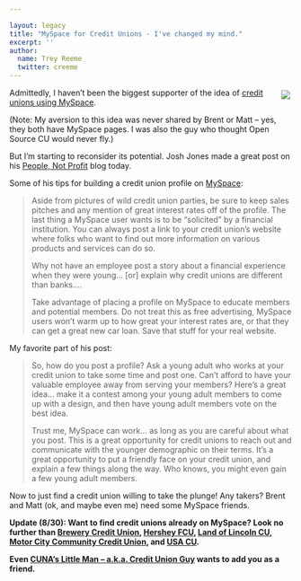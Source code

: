 ```yaml
---

layout: legacy
title: "MySpace for Credit Unions - I've changed my mind."
excerpt: ''
author:
  name: Trey Reeme
  twitter: creeme
---
```


<p><a href="http://www.myspace.com/itsjustbrent"><img src="/images/legacy/brent.jpg" style="float:right; margin: 4px;"></a>Admittedly, I haven&#8217;t been the biggest supporter of the idea of <a href="http://opensourcecu.com/articles/2006/08/11/brilliance-from-bankwatch-and-gonzobanker#comments">credit unions using MySpace</a>.</p>


<p>(Note: My aversion to this idea was never shared by Brent or Matt &#8211; yes, they both have MySpace pages.  I was also the guy who thought Open Source CU would never fly.)</p>


<p>But I&#8217;m starting to reconsider its potential.  Josh Jones made a great post on his <a href="http://peoplenotprofit.blogspot.com/2006/08/myspace-profile-for-your-credit-union.html">People, Not Profit</a> blog today.</p>


<p>Some of his tips for building a credit union profile on <a href="http://www.myspace.com">MySpace</a>:</p>


<blockquote><p>Aside from pictures of wild credit union parties, be sure to keep sales pitches and any mention of great interest rates off of the profile. The last thing a MySpace user wants is to be &#8220;solicited&#8221; by a financial institution. You can always post a link to your credit union&#8217;s website where folks who want to find out more information on various products and services can do so.</p><p>Why not have an employee post a story about a financial experience when they were young&#8230; [or] explain why credit unions are different than banks&#8230;.</p><p>Take advantage of placing a profile on MySpace to educate members and potential members. Do not treat this as free advertising, MySpace users won&#8217;t warm up to how great your interest rates are, or that they can get a great new car loan. Save that stuff for your real website.</p></blockquote>

<p>My favorite part of his post:</p>


<blockquote><p>So, how do you post a profile? Ask a young adult who works at your credit union to take some time and post one. Can&#8217;t afford to have your valuable employee away from serving your members? Here&#8217;s a great idea&#8230; make it a contest among your young adult members to come up with a design, and then have young adult members vote on the best idea.</p><p>Trust me, MySpace can work&#8230; as long as you are careful about what you post. This is a great opportunity for credit unions to reach out and communicate with the younger demographic on their terms. It&#8217;s a great opportunity to put a friendly face on your credit union, and explain a few things along the way. Who knows, you might even gain a few young adult members.</p></blockquote>

<p>Now to just find a credit union willing to take the plunge!  Any takers?  Brent and Matt (ok, and maybe even me) need some MySpace friends.</p>


<p><strong>Update (8/30):  Want to find credit unions already on MySpace?  Look no further than <a href="http://www.myspace.com/brewerycu">Brewery Credit Union</a>, <a href="http://www.myspace.com/hersheyfcuorg">Hershey <span class="caps">FCU</span></a>, <a href="http://www.myspace.com/llcu">Land of Lincoln CU</a>, <a href="http://myspace.com/mcccu">Motor City Community Credit Union</a>, and <a href="http://www.myspace.com/usacuonline"><span class="caps">USA CU</span></a>.</p>


<p>Even <a href="http://www.myspace.com/creditunionguy"><span class="caps">CUNA</span>&#8217;s Little Man &#8211; a.k.a. Credit Union Guy</a> wants to add you as a friend.</strong></p>